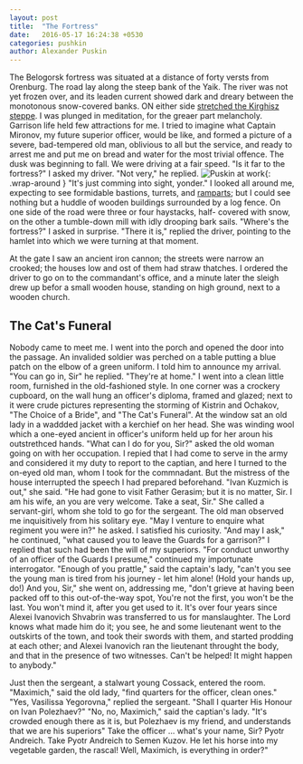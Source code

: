 ```yaml
---
layout: post
title:  "The Fortress"
date:   2016-05-17 16:24:38 +0530
categories: pushkin
author: Alexander Puskin
---
```


The Belogorsk fortress was situated at a distance of forty 
versts from Orenburg. The road lay along the steep bank of the 
Yaik. The river was not yet frozen over, and its leaden current
showed dark and dreary between the monotonous snow-covered
banks. ON either side [stretched the Kirghisz steppe](https://pluge.com). I was plunged 
in meditation, for the greaer part melancholy. Garrison life
held few attractions for me. I tried to imagine what Captain
Mironov, my future superior officer, would be like, and formed
a picture of a severe, bad-tempered old man, oblivious to all but 
the service, and ready to arrest me and put me on bread and
water for the most trivial offence. The dusk was beginning to
fall. We were driving at a fair speed. "Is it far to the fortress?"
I asked my driver. "Not very," he replied. ![Puskin at work](https://i.l5.ca/5as7F37.jpg){: .wrap-around } 
"It's just comming into sight, yonder." I looked all around me, expecting to see formidable
bastions, turrets, and [ramparts](http://asshole.com); but I could see nothing 
but a huddle of wooden buildings surrounded by a log fence.
On one side of the road were three or four haystacks, half-
covered with snow, on the other a tumble-down mill with idly
drooping bark sails. "Where's the fortress?" I asked in surprise.
"There it is," replied the driver, pointing to the hamlet into 
which we were turning at that moment.

At the gate I saw an ancient iron cannon; the streets were narrow an crooked; the
houses low and ost of them had straw thatches. I ordered the 
driver to go on to the commandant's office, and a minute later
the sleigh drew up befor a small wooden house, standing on 
high ground, next to a wooden church.

## The Cat's Funeral

Nobody came to meet me. I went into the porch and opened
the door into the passage. An invalided soldier was perched on
a table putting a blue patch on the elbow of a green uniform. I
told him to announce my arrival. "You can go in, Sir" he 
replied. "They're at home." I went into a clean little room, 
furnished in the old-fashioned style. In one corner was a crockery
cupboard, on the wall hung an officer's diploma, framed and
glazed; next to it were crude pictures representing the storming
of Kistrin and Ochakov, "The Choice of a Bride", and "The
Cat's Funeral". At the window sat an old lady in a waddded
jacket with a kerchief on her head. She was winding wool which
a one-eyed ancient in officer's uniform held up for her aroun
his outstrethced hands. "What can I do for you, Sir?" asked
the old woman going on with her occupation. I repied that I 
had come to serve in the army and considered it my duty to
report to the captian, and here I turned to the on-eyed old man,
whom I took for the commnadant. But the mistress of the house
interrupted the speech I had prepared beforehand. "Ivan Kuzmich
is out," she said. "He had gone to visit Father Gerasim;
but it is no matter, Sir. I am his wife, an you are very welcome. 
Take a seat, Sir." She called a servant-girl, whom she 
told to go for the sergeant. The old man observed me inquisitively
from his solitary eye. "May I venture to enquire what 
regiment you were in?" he asked. I satisfied his curiosity. "And
may I ask," he continued, "what caused you to leave the Guards
for a garrison?" I replied that such had been the will of my 
superiors. "For conduct unworthy of an officer of the Guards
I presume," continued my importunate interrogator. "Enough
of you prattle," said the captain's lady, "can't you see the 
young man is tired from his journey - let him alone! (Hold
your hands up, do!) And you, Sir," she went on, addressing me,
"don't grieve at having been packed off to this out-of-the-way
spot, You're not the first, you won't be the last. You won't 
mind it, after you get used to it. It's over four years since Alexei
Ivanovich Shvabrin was transferred to us for manslaughter.
The Lord knows what made him do it; you see, he and some 
lieutenant went to the outskirts of the town, and took their
swords with them, and started prodding at each other; and
Alexei Ivanovich ran the lieutenant throught the body, and that
in the presence of two witnesses. Can't be helped! It might 
happen to anybody."

Just then the sergeant, a stalwart young Cossack, entered the 
room. "Maximich," said the old lady, "find quarters for the
officer, clean ones." "Yes, Vasilissa Yegorovna," replied the 
sergeant. "Shall I quarter His Honour on Ivan Polezhaev?"
"No, no, Maximich," said the captian's lady. "It's crowded
enough there as it is, but Polezhaev is my friend, and understands
that we are his superiors" Take the officer ... what's
your name, Sir? Pyotr Andreich. Take Pyotr Andreich to 
Semen Kuzov. He let his horse into my vegetable garden, the 
rascal! Well, Maximich, is everything in order?"


